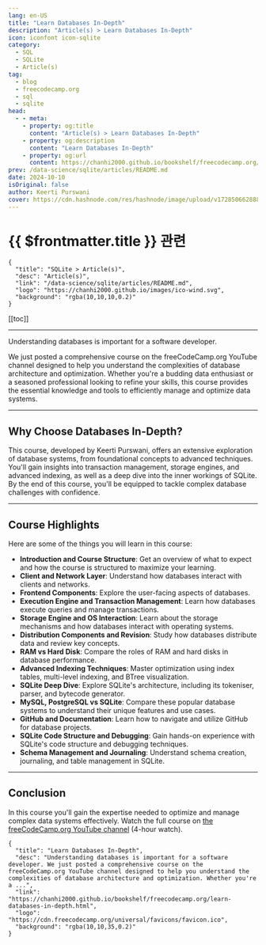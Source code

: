 ```yaml
---
lang: en-US
title: "Learn Databases In-Depth"
description: "Article(s) > Learn Databases In-Depth"
icon: iconfont icon-sqlite
category:
  - SQL
  - SQLite
  - Article(s)
tag:
  - blog
  - freecodecamp.org
  - sql
  - sqlite
head:
  - - meta:
    - property: og:title
      content: "Article(s) > Learn Databases In-Depth"
    - property: og:description
      content: "Learn Databases In-Depth"
    - property: og:url
      content: https://chanhi2000.github.io/bookshelf/freecodecamp.org/learn-databases-in-depth.html
prev: /data-science/sqlite/articles/README.md
date: 2024-10-10
isOriginal: false
author: Keerti Purswani
cover: https://cdn.hashnode.com/res/hashnode/image/upload/v1728506628887/76e245fd-9613-474c-9df3-626dde99d2fb.png
---
```


# {{ $frontmatter.title }} 관련

```component VPCard
{
  "title": "SQLite > Article(s)",
  "desc": "Article(s)",
  "link": "/data-science/sqlite/articles/README.md",
  "logo": "https://chanhi2000.github.io/images/ico-wind.svg",
  "background": "rgba(10,10,10,0.2)"
}
```

[[toc]]

---

<SiteInfo
  name="Learn Databases In-Depth"
  desc="Understanding databases is important for a software developer. We just posted a comprehensive course on the freeCodeCamp.org YouTube channel designed to help you understand the complexities of database architecture and optimization. Whether you're a ..."
  url="https://freecodecamp.org/news/learn-databases-in-depth"
  logo="https://cdn.freecodecamp.org/universal/favicons/favicon.ico"
  preview="https://cdn.hashnode.com/res/hashnode/image/upload/v1728506628887/76e245fd-9613-474c-9df3-626dde99d2fb.png"/>

Understanding databases is important for a software developer.

We just posted a comprehensive course on the freeCodeCamp.org YouTube channel designed to help you understand the complexities of database architecture and optimization. Whether you're a budding data enthusiast or a seasoned professional looking to refine your skills, this course provides the essential knowledge and tools to efficiently manage and optimize data systems.

---

## Why Choose Databases In-Depth?

This course, developed by Keerti Purswani, offers an extensive exploration of database systems, from foundational concepts to advanced techniques. You'll gain insights into transaction management, storage engines, and advanced indexing, as well as a deep dive into the inner workings of SQLite. By the end of this course, you'll be equipped to tackle complex database challenges with confidence.

---

## Course Highlights

Here are some of the things you will learn in this course:

- **Introduction and Course Structure**: Get an overview of what to expect and how the course is structured to maximize your learning.
- **Client and Network Layer**: Understand how databases interact with clients and networks.
- **Frontend Components**: Explore the user-facing aspects of databases.
- **Execution Engine and Transaction Management**: Learn how databases execute queries and manage transactions.
- **Storage Engine and OS Interaction**: Learn about the storage mechanisms and how databases interact with operating systems.
- **Distribution Components and Revision**: Study how databases distribute data and review key concepts.
- **RAM vs Hard Disk**: Compare the roles of RAM and hard disks in database performance.
- **Advanced Indexing Techniques**: Master optimization using index tables, multi-level indexing, and BTree visualization.
- **SQLite Deep Dive**: Explore SQLite's architecture, including its tokeniser, parser, and bytecode generator.
- **MySQL, PostgreSQL vs SQLite**: Compare these popular database systems to understand their unique features and use cases.
- **GitHub and Documentation**: Learn how to navigate and utilize GitHub for database projects.
- **SQLite Code Structure and Debugging**: Gain hands-on experience with SQLite's code structure and debugging techniques.
- **Schema Management and Journaling**: Understand schema creation, journaling, and table management in SQLite.

---

## Conclusion

In this course you'll gain the expertise needed to optimize and manage complex data systems effectively. Watch the full course on [<FontIcon icon="fa-brands fa-youtube"/>the freeCodeCamp.org YouTube channel](https://youtu.be/pPqazMTzNOM) (4-hour watch).

<VidStack src="youtube/pPqazMTzNOM" />

<!-- START: ARTICLE CARD -->
```component VPCard
{
  "title": "Learn Databases In-Depth",
  "desc": "Understanding databases is important for a software developer. We just posted a comprehensive course on the freeCodeCamp.org YouTube channel designed to help you understand the complexities of database architecture and optimization. Whether you're a ...",
  "link": "https://chanhi2000.github.io/bookshelf/freecodecamp.org/learn-databases-in-depth.html",
  "logo": "https://cdn.freecodecamp.org/universal/favicons/favicon.ico",
  "background": "rgba(10,10,35,0.2)"
}
```
